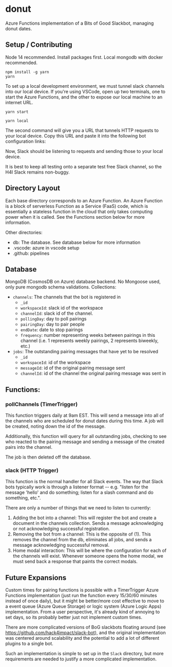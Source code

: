 # donut

Azure Functions implementation of a Bits of Good Slackbot, managing donut dates.

## Setup / Contributing

Node 14 recommended. Install packages first. Local mongodb with docker recommended.

```
npm install -g yarn
yarn
```

To set up a local development environment, we must tunnel slack channels into our local device. If you're using VSCode, open up two terminals, one to start the Azure Functions, and the other to expose our local machine to an internet URL.

```
yarn start
```

```
yarn local 
```

The second command will give you a URL that tunnels HTTP requests to your local device. Copy this URL and paste it into the following bot configuration links:

Now, Slack should be listening to requests and sending those to your local device.

It is best to keep all testing onto a separate test free Slack channel, so the H4I Slack remains non-buggy.

## Directory Layout

Each base directory corresponds to an Azure Function. An Azure Function is a block of serverless Function as a Service (FaaS) code, which is essentially a stateless function in the cloud that only takes computing power when it is called. See the Functions section below for more information.

Other directories:

* db: The database. See database below for more information
* .vscode: azure in vscode setup
* .github: pipelines

## Database

MongoDB (CosmosDB on Azure) database backend. No Mongoose used, only pure mongodb schema validations. Collections:

* `channels`: The channels that the bot is registered in
    * `_id`
    * `workspaceId`: slack id of the workspace
    * `channelId`: slack id of the channel.
    * `pollingDay`: day to poll pairings
    * `pairingDay`: day to pair people
    * `endDate`: date to stop pairings
    * `frequency`: number representing weeks between pairings in this channel (i.e. 1 represents weekly pairings, 2 represents biweekly, etc.)
* `jobs`: The outstanding pairing messages that have yet to be resolved
    * `_id`
    * `workspaceId`: id of the workspace
    * `messageId`: id of the original pairing message sent
    * `channelId`: id of the channel the original pairing message was sent in


## Functions:

### pollChannels (TimerTrigger)

This function triggers daily at 9am EST. This will send a message into all of the channels who are scheduled for donut dates during this time. A job will be created, noting down the id of the message.

Additionally, this function will query for all outstanding jobs, checking to see who reacted to the pairing message and sending a message of the created pairs into the channel.

The job is then deleted off the database.

### slack (HTTP Trigger)

This function is the normal handler for all Slack events. The way that Slack bots typically work is through a listener format -- e.g. "listen for the message 'hello' and do something; listen for a slash command and do something, etc.".

There are only a number of things that we need to listen to currently:

1. Adding the bot into a channel: This will register the bot and create a document in the channels collection. Sends a message acknowledging or not acknowledging successful registration.
2. Removing the bot from a channel: This is the opposite of (1). This removes the channel from the db, eliminates all jobs, and sends a message acknowledging successful removal.
3. Home modal interaction: This will be where the configuration for each of the channels will exist. Whenever someone opens the home modal, we must send back a response that paints the correct modals.

## Future Expansions

Custom times for pairing functions is possible with a TimerTrigger Azure Functions implementation (just run the function every 15/30/60 minutes instead of once daily), but it might be better/more cost effective to move to a event queue (Azure Queue Storage) or logic system (Azure Logic Apps) implementation. From a user perspective, it's already kind of annoying to set days, so its probably better just not implement custom times.

There are more complicated versions of BoG slackbots floating around (see https://github.com/hack4impact/slack-bot), and the original implementation was centered around scalability and the potential to add a lot of different plugins to a single bot.

Such an implementation is simple to set up in the `Slack` directory, but more requirements are needed to justify a more complicated implementation.
